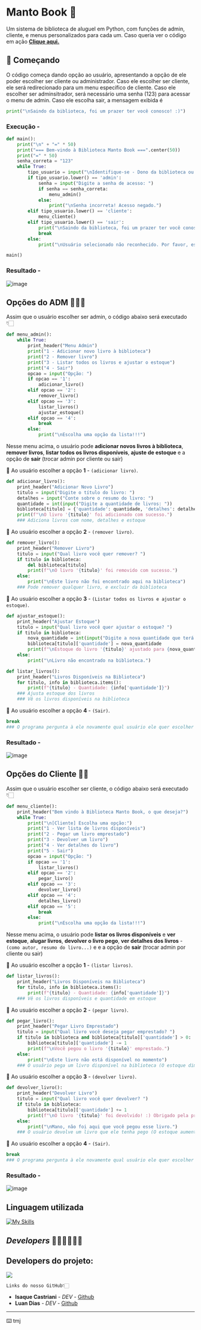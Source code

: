 # Manto Book 📕

Um sistema de biblioteca de aluguel em Python, com funções de admin, cliente, e menus personalizados para cada um.
Caso queria ver o código em ação **[Clique aqui.](https://colab.research.google.com/drive/1rkOHvSgBqbVK2BJWTIVBE7Szhw2Jz4dC?usp=sharing)** 
## 🚀 Começando

O código começa dando opção ao usuário, apresentando a opção de ele poder escolher ser cliente ou administrador.
 Caso ele escolher ser cliente, ele será redirecionado para um menu específico de cliente.
Caso ele escolher ser adminsitrador, será necessário uma senha (123) para acessar o menu de admin.
Caso ele escolha sair, a mensagem exibida é

```py
print("\nSaindo da biblioteca, foi um prazer ter você conosco! :)")
```

### Execução -

```py
def main():
    print("\n" + "=" * 50)
    print("=== Bem-vindo à Biblioteca Manto Book ===".center(50))
    print("=" * 50)
    senha_correta = "123"
    while True:
        tipo_usuario = input("\nIdentifique-se - Dono da biblioteca ou Cliente? (admin/cliente/sair): ")
        if tipo_usuario.lower() == 'admin':
            senha = input("Digite a senha de acesso: ")
            if senha == senha_correta:
                menu_admin()
            else:
                print("\nSenha incorreta! Acesso negado.")
        elif tipo_usuario.lower() == 'cliente':
            menu_cliente()
        elif tipo_usuario.lower() == 'sair':
            print("\nSaindo da biblioteca, foi um prazer ter você conosco! :)")
            break
        else:
            print("\nUsuário selecionado não reconhecido. Por favor, escolha uma opção válida.")

main()
```

### Resultado -

![image](https://github.com/isaqcastriani/mantobook/assets/82527480/b5197776-0650-4b8d-894c-f7631d619105)

## Opções do ADM 👨🏼‍💻

Assim que o usuário escolher ser admin, o código abaixo será executado 👇🏻
```py
def menu_admin():
    while True:
        print_header("Menu Admin")
        print("1 - Adicionar novo livro à biblioteca")
        print("2 - Remover livro")
        print("3 - Listar todos os livros e ajustar o estoque")
        print("4 - Sair")
        opcao = input("Opção: ")
        if opcao == '1':
            adicionar_livro()
        elif opcao == '2':
            remover_livro()
        elif opcao == '3':
            listar_livros()
            ajustar_estoque()
        elif opcao == '4':
            break
        else:
            print("\nEscolha uma opção da lista!!!")
```

Nesse menu acima, o usuário pode **adicionar novos livros à biblioteca**, **remover livros**, **listar todos os livros disponíveis**, **ajuste de estoque** e a opção de **sair** (trocar admin por cliente ou sair)

📕 Ao usuário escolher a opção **1**   - `(adicionar livro)`.
```py
def adicionar_livro():
    print_header("Adicionar Novo Livro")
    titulo = input("Digite o título do livro: ")
    detalhes = input("Conte sobre o resumo do livro: ")
    quantidade = int(input("Digite a quantidade de livros: "))
    biblioteca[titulo] = {'quantidade': quantidade, 'detalhes': detalhes}
    print(f"\nO livro '{titulo}' foi adicionado com sucesso.")
    ### Adiciona livros com nome, detalhes e estoque
```
📕 Ao usuário escolher a opção **2**   - `(remover livro)`.
```py
def remover_livro():
    print_header("Remover Livro")
    titulo = input("Qual livro você quer remover? ")
    if titulo in biblioteca:
        del biblioteca[titulo]
        print(f"\nO livro '{titulo}' foi removido com sucesso.")
    else:
        print("\nEste livro não foi encontrado aqui na biblioteca")
    ### Pode remover qualquer livro, e excluir da biblioteca
```
📕 Ao usuário escolher a opção **3**   - `(Listar todos os livros e ajustar o estoque)`.
```py
def ajustar_estoque():
    print_header("Ajustar Estoque")
    titulo = input("Qual livro você quer ajustar o estoque? ")
    if titulo in biblioteca:
        nova_quantidade = int(input("Digite a nova quantidade que terá em estoque: "))
        biblioteca[titulo]['quantidade'] = nova_quantidade
        print(f"\nEstoque do livro '{titulo}' ajustado para {nova_quantidade}.")
    else:
        print("\nLivro não encontrado na biblioteca.")

def listar_livros():
    print_header("Livros Disponíveis na Biblioteca")
    for titulo, info in biblioteca.items():
        print(f"{titulo} - Quantidade: {info['quantidade']}")
    ### Ajusta estoque dos livros
    ### Vê os livros disponíveis na biblioteca
```

📕 Ao usuário escolher a opção **4**   - `(Sair)`.
```py
break 
### O programa pergunta à ele novamente qual usuário ele quer escolher
```
### Resultado -

![image](https://github.com/isaqcastriani/mantobook/assets/82527480/3eda49ae-4631-48c4-aa4d-ae17fc697aaa)

## Opções do Cliente 🙋🏼

Assim que o usuário escolher ser cliente, o código abaixo será executado 👇🏻

```py
def menu_cliente():
    print_header("Bem vindo à Biblioteca Manto Book, o que deseja?")
    while True:
        print("\n[Cliente] Escolha uma opção:")
        print("1 - Ver lista de livros disponíveis")
        print("2 - Pegar um livro emprestado")
        print("3 - Devolver um livro")
        print("4 - Ver detalhes do livro")
        print("5 - Sair")
        opcao = input("Opção: ")
        if opcao == '1':
            listar_livros()
        elif opcao == '2':
            pegar_livro()
        elif opcao == '3':
            devolver_livro()
        elif opcao == '4':
            detalhes_livro()
        elif opcao == '5':
            break
        else:
            print("\nEscolha uma opção da lista!!!")
```
Nesse menu acima, o usuário pode **listar os livros disponíveis** e **ver estoque**, **alugar livros**, **devolver o livro pego**, **ver detalhes dos livros** - `(como autor, resumo do livro...)` e e a opção de **sair** (trocar admin por cliente ou sair)

📕 Ao usuário escolher a opção **1**   - `(listar livros)`.
```py
def listar_livros():
    print_header("Livros Disponíveis na Biblioteca")
    for titulo, info in biblioteca.items():
        print(f"{titulo} - Quantidade: {info['quantidade']}")
    ### Vê os livros disponíveis e quantidade em estoque
```

📕 Ao usuário escolher a opção **2**   - `(pegar livro)`.
```py
def pegar_livro():
    print_header("Pegar Livro Emprestado")
    titulo = input("Qual livro você deseja pegar emprestado? ")
    if titulo in biblioteca and biblioteca[titulo]['quantidade'] > 0:
        biblioteca[titulo]['quantidade'] -= 1
        print(f"\nVocê pegou o livro '{titulo}' emprestado.")
    else:
        print("\nEste livro não está disponível no momento")
    ### O usuário pega um livro disponível na biblioteca (O estoque diminui)
```

📕 Ao usuário escolher a opção **3**   - `(devolver livro)`.
```py
def devolver_livro():
    print_header("Devolver Livro")
    titulo = input("Qual livro você quer devolver? ")
    if titulo in biblioteca:
        biblioteca[titulo]['quantidade'] += 1
        print(f"\nO livro '{titulo}' foi devolvido! :) Obrigado pela preferência.")
    else:
        print("\nMano, não foi aqui que você pegou esse livro.")
    ### O usuário devolve um livro que ele tenha pego (O estoque aumenta +1)
```

📕 Ao usuário escolher a opção **4**   - `(Sair)`.
```py
break 
### O programa pergunta à ele novamente qual usuário ele quer escolher
```
### Resultado -

![image](https://github.com/isaqcastriani/mantobook/assets/82527480/d179364c-96d5-42d9-a01c-fb0d5044e37f)

## Linguagem utilizada

[![My Skills](https://skillicons.dev/icons?i=py&perline=3)](https://skillicons.dev)

## *Developers* 👨🏼‍💻👨🏻‍💻

Developers do projeto:
---
<img src="https://media.discordapp.net/attachments/821393692493479987/1239654076749451387/Group_15.png?ex=664506d3&is=6643b553&hm=2c761c6f62f3dea2d30ba41c42237bc85765be788db13127ddc6240dd3c3d216&=&format=webp&quality=lossless&width=343``&height=166"></a>

```
Links do nosso GitHub👇🏻
```
- **Isaque Castriani** - _DEV_ - [Github](https://github.com/isaqcastriani)
- **Luan Dias** - _DEV_ - [Github](https://github.com/diasluann)

---

⌨️ tmj
